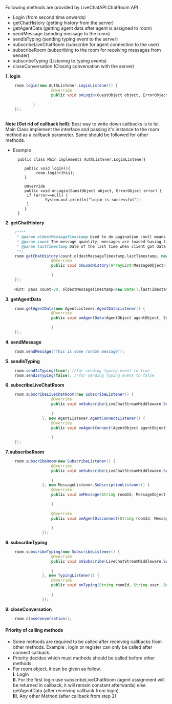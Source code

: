 Following methods are provided by LiveChatAPI.ChatRoom API

- Login (from second time onwards)
- getChatHistory (getting history from the server)
- getAgentData (getting agent data after agent is assigned to room)
- sendMessage (sending message to the room)
- sendIsTyping (sending typing event to the server)
- subscribeLiveChatRoom (subscribe for agent connection to the user)
- subscribeRoom (subscribing to the room for receiving messages from sender)
- subscribeTyping (Listening to typing events)
- closeConversation (Closing conversation with the server)

**1. login**

```java
    room.login(new AuthListener.LoginListener() {
                    @Override
                    public void onLogin(GuestObject object, ErrorObject error) {
                        
            }
    });
    
```

**Note (Get rid of callback hell):** Best way to write down callbacks is to let Main Class implement the interface and passing it's instance to the room method as a callback parameter. Same should be followed for other methods. 
    
- Example 

        public class Main implements AuthListener.LoginListener{
           
           public void login(){
                room.login(this);
           }
           
           @Override
           public void onLogin(GuestObject object, ErrorObject error) {
            if (error==null) {
                    System.out.println("login is successful");
            }
           }
        }
        
   
**2. getChatHistory**

```java
    /****
     * @param oldestMessageTimestamp Used to do pagination (null means latest timestamp)
     * @param count The message quantity, messages are loaded having timestamp older than @param oldestMessageTimestamp
     * @param lastTimestamp Date of the last time when client got data (Used to calculate unread)[unread count suggests number of unread messages having timestamp above @param lastTimestamp]
     **/
    room.getChatHistory(count,oldestMessageTimestamp,lastTimestamp, new LoadHistoryListener() {
                    @Override
                    public void onLoadHistory(ArrayList<MessageObject> list, int unreadNotLoaded, ErrorObject error) {
                        
                    }
    });
    
    Hint: pass count=20, oldestMessageTimestamp=new Date(),lastTimestamp=null for getting latest 20 messages
```

**3. getAgentData**

```java
    room.getAgentData(new AgentListener.AgentDataListener() {
                    @Override
                    public void onAgentData(AgentObject agentObject, ErrorObject error) {
                        
                    }
    });
```

**4. sendMessage**

```java
    room.sendMessage("This is some random message");
```

**5. sendIsTyping**

```java
    room.sendIsTyping(true); //for sending typing event to true
    room.sendIsTyping(false); //for sending typing event to false
```


**6. subscribeLiveChatRoom**

```java
    room.subscribeLiveChatRoom(new SubscribeListener() {
                    @Override
                    public void onSubscribe(LiveChatStreamMiddleware.SubType type, String subId) {
    
                    }
                }, new AgentListener.AgentConnectListener() {
                    @Override
                    public void onAgentConnect(AgentObject agentObject) {
                        
                    }
    });
```

**7. subscribeRoom**

```java
    room.subscribeRoom(new SubscribeListener() {
                    @Override
                    public void onSubscribe(LiveChatStreamMiddleware.SubType type, String subId) {
    
                    }
                }, new MessageListener.SubscriptionListener() {
                    @Override
                    public void onMessage(String roomId, MessageObject object) {
                        
                    }
    
                    @Override
                    public void onAgentDisconnect(String roomId, MessageObject object) {
    
                    }
                });

```

**8. subscribeTyping**

```java
    room.subscribeTyping(new SubscribeListener() {
                    @Override
                    public void onSubscribe(LiveChatStreamMiddleware.SubType type, String subId) {
                        
                    }
                }, new TypingListener() {
                    @Override
                    public void onTyping(String roomId, String user, Boolean istyping) {
                        
                    }
                });
```

**9. closeConversation**

```java
    room.closeConversation();
```

#### Priority of calling methods    
- Some methods are required to be called after receiving callbacks from other methods.
Example : login or register can only be called after connect callback.
- Priority decides which must methods should be called before other methods.
- For room object, it can be given as follow. </br>
**I.** Login </br>
**II.** For the first login use subscribeLiveChatRoom (agent assignment will be returned in callback, it will remain constant afterwards) else getAgentData (after receiving callback from login) </br>
**III.** Any other Method (after callback from step 2)</br>
